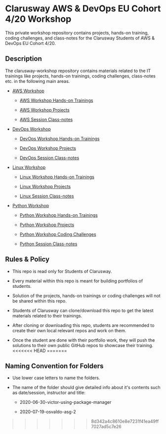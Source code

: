 # Clarusway AWS & DevOps EU Cohort 4/20 Workshop

This private workshop repository contains projects, hands-on training, coding challenges, and class-notes for the Clarusway Students of AWS & DevOps EU Cohort 4/20.

## Description

The clarusway-workshop repository contains materials related to the IT trainings like projects, hands-on trainings, coding challenges, class-notes etc. in the following main areas.

- [AWS Workshop](./aws/README.md)

    - [AWS Workshop Hands-on Trainings](./aws/hands-on/README.md)

    - [AWS Workshop Projects](./aws/projects/README.md)

    - [AWS Session Class-notes](./aws/class-notes/README.md)

- [DevOps Workshop](./devops/README.md)

    - [DevOps Workshop Hands-on Trainings](./devops/hands-on/README.md)

    - [DevOps Workshop Projects](./devops/projects/README.md)

    - [DevOps Session Class-notes](./devops/class-notes/README.md)

- [Linux Workshop](./linux/README.md)

    - [Linux Workshop Hands-on Trainings](./linux/hands-on/README.md)

    - [Linux Workshop Projects](./linux/projects/README.md)

    - [Linux Session Class-notes](./linux/class-notes/README.md)

- [Python Workshop](./python/README.md)

    - [Python Workshop Hands-on Trainings](./python/hands-on/README.md)

    - [Python Workshop Projects](./python/projects/README.md)

    - [Python Workshop Coding Challenges](./python/coding-challenges/README.md)

    - [Python Session Class-notes](./python/class-notes/README.md)


## Rules & Policy

- This repo is read only for Students of Clarusway.

- Every material within this repo is meant for building portfolios of students.

- Solution of the projects, hands-on trainings or coding challenges will not be shared within this repo.

- Students of Clarusway can clone/download this repo to get the latest materials related to their trainings.

- After cloning or downloading this repo, students are recommended to create their own local relevant repos and work on them.

- Once the student are done with their portfolio work, they will push the solutions to their own public GitHub repos to showcase their training.
<<<<<<< HEAD
=======

## Naming Convention for Folders 

- Use lower case letters to name the folders.

- The name of the folder should give detailed info about it's contents such as date/session, instructor and title:

    - 2020-06-30-victor-using-package-manager
    
    - 2020-07-19-osvaldo-asg-2
>>>>>>> 8d342a4c8610e8e7231f41ea49ff7027ad5c7e26
